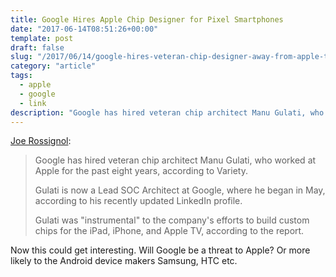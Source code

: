 ```yaml
---
title: Google Hires Apple Chip Designer for Pixel Smartphones
date: "2017-06-14T08:51:26+00:00"
template: post
draft: false
slug: "/2017/06/14/google-hires-veteran-chip-designer-away-from-apple-to-build-custom-chips-for-pixel-smartphones/"
category: "article"
tags:
  - apple
  - google
  - link
description: "Google has hired veteran chip architect Manu Gulati, who worked at Apple for the past eight years, according to Variety."
---
```


<a href="https://www.macrumors.com/2017/06/13/google-hires-veteran-apple-chip-designer/">Joe Rossignol</a>:

<blockquote>Google has hired veteran chip architect Manu Gulati, who worked at Apple for the past eight years, according to Variety.

Gulati is now a Lead SOC Architect at Google, where he began in May, according to his recently updated LinkedIn profile.

Gulati was "instrumental" to the company's efforts to build custom chips for the iPad, iPhone, and Apple TV, according to the report.</blockquote>
Now this could get interesting. Will Google be a threat to Apple? Or more likely to the Android device makers Samsung, HTC etc.
